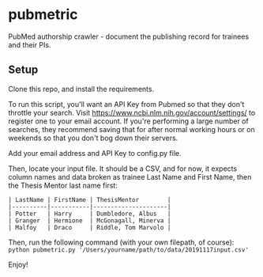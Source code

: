 # pubmetric
PubMed authorship crawler - document the publishing record for trainees and their PIs.

## Setup
Clone this repo, and install the requirements.

To run this script, you'll want an API Key from Pubmed so that they don't throttle your
search.  Visit https://www.ncbi.nlm.nih.gov/account/settings/ to register one to your
email account. If you're performing a large number of searches, they recommend saving
that for after normal working hours or on weekends so that you don't bog down their
servers.

Add your email address and API Key to config.py file.

Then, locate your input file. It should be a CSV, and for now, it expects column names
and data broken as trainee Last Name and First Name, then the Thesis Mentor last name first:

```
| LastName | FirstName | ThesisMentor        |
|----------|-----------|---------------------|
| Potter   | Harry     | Dumbledore, Albus   |
| Granger  | Hermione  | McGonagall, Minerva |
| Malfoy   | Draco     | Riddle, Tom Marvolo |
```

Then, run the following command (with your own filepath, of course):
`python pubmetric.py '/Users/yourname/path/to/data/20191117input.csv'`

Enjoy!
